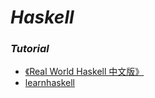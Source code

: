# _Haskell_

### _Tutorial_

- [《Real World Haskell 中文版》](http://rwh.readthedocs.io/en/latest/index.html)
- [learnhaskell](https://github.com/bitemyapp/learnhaskell)

